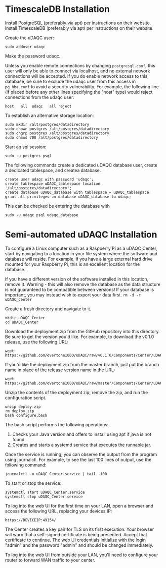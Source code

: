 # TimescaleDB Installation
Install PostgreSQL (preferably via apt) per instructions on their website.
Install TimescaleDB (preferably via apt) per instructions on their website.

Create the uDAQC user:
```
sudo adduser udaqc
```
Make the password udaqc.

Unless you enable remote connections by changing `postgresql.conf`, this user will only be able to connect via localhost, and no external network connections will be accepted. If you do enable network access to this database, be sure to exclude the udaqc user from this access in `pg_hba.conf` to avoid a security vulnerability. For example, the following line (if placed before any other lines specifying the "host" type) would reject connections from the udaqc user:
```
host   all  udaqc   all reject
```

To establish an alternative storage location:
```
sudo mkdir /alt/postgres/datadirectory
sudo chown postgres /alt/postgres/datadirectory
sudo chgrp postgres /alt/postgres/datadirectory
sudo chmod 700 /alt/postgres/datadirectory
```

Start an sql session:
```
sudo -u postgres psql
```

The following commands create a dedicated uDAQC database user, create a dedicated tablespace, and createa database.
```
create user udaqc with password 'udaqc';
create tablespace uDAQC_tablespace location '/alt/postgres/datadirectory';
create database uDAQC_database with tablespace = uDAQC_tablespace;
grant all privileges on database uDAQC_database to udaqc;
```

This can be checked be entering the database with
```
sudo -u udaqc psql udaqc_database
````


# Semi-automated uDAQC Installation

To configure a Linux computer such as a Raspberry Pi as a uDAQC Center, start by navigating to a location in your file system where the software and database will reside. For example, if you have a large external hard drive mounted for your Raspberry Pi, this is an excellent location for the database.

If you have a different version of the software installed in this location, remove it. Warning - this will also remove the database as the data structure is not guaranteed to be compatible between versions! If your database is important, you may instead wish to export your data first.
`rm -d -r uDAQC_Center`

Create a fresh directory and navigate to it.
```
mkdir uDAQC_Center
cd uDAQC_Center
```

Download the deployment zip from the GitHub repository into this directory. Be sure to get the version you'd like. For example, to download the v0.1.0 release, use the following URL:
```
wget https://github.com/overtone1000/uDAQC/raw/v0.1.0/Components/Center/uDAQC_Center/deploy/deploy.zip
```

If you'd like the deployment zip from the master branch, just put the branch name in place of the release version name in the URL:
```
wget https://github.com/overtone1000/uDAQC/raw/master/Components/Center/uDAQC_Center/deploy/deploy.zip
```

Unzip the contents of the deployment zip, remove the zip, and run the configuration script.
```
unzip deploy.zip
rm deploy.zip
bash configure.bash
```

The bash script performs the following operations:
1. Checks your Java version and offers to install using apt if java is not found.
2. Creates and starts a systemd service that executes the runnable jar.

Once the service is running, you can observe the output from the program using journalctl. For example, to see the last 100 lines of output, use the following command:
```
journalctl -u uDAQC_Center.service | tail -100
```

To start or stop the service:
```
systemctl start uDAQC_Center.service
systemctl stop uDAQC_Center.service
```

To log into the web UI for the first time on your LAN, open a browser and access the following URL, replacing your devices IP:
```
https://DEVICEIP:49154/
```

The Center creates a key pair for TLS on its first execution. Your browser will warn that a self-signed certificate is being presented. Accept that certificate to continue.
The web UI credentials initialize with the login "admin" and the password "admin" and should be changed immediately.

To log into the web UI from outside your LAN, you'll need to configure your router to forward WAN traffic to your center.
